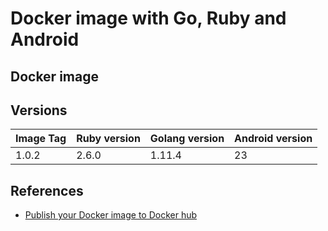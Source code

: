 # Docker image with Go, Ruby and Android

## Docker image

## Versions

| Image Tag | Ruby version | Golang version | Android version |
|-----------|--------------|----------------|-----------------|
| 1.0.2     | 2.6.0        | 1.11.4         | 23              |

## References

- [Publish your Docker image to Docker hub](https://hackernoon.com/publish-your-docker-image-to-docker-hub-10b826793faf)
